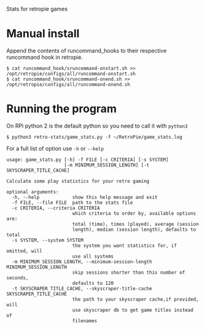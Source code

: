 Stats for retropie games

# Manual install
Append the contents of runcommand_hooks to their respective runcommand hook in retropie.
```
$ cat runcommand_hook/sruncommand-onstart.sh >> /opt/retropie/configs/all/runcommand-onstart.sh
$ cat runcommand_hook/sruncommand-onend.sh >> /opt/retropie/configs/all/runcommand-onend.sh
```

# Running the program
On RPi python 2 is the default python so you need to call it with `python3`
```
$ python3 retro-stats/game_stats.py -f ~/RetroPie/game_stats.log
```

For a full list of option use `-h` or `--help`
```
usage: game_stats.py [-h] -f FILE [-c CRITERIA] [-s SYSTEM]
                     [-m MINIMUM_SESSION_LENGTH] [-t SKYSCRAPER_TITLE_CACHE]

Calculate some play statistics for your retro gaming

optional arguments:
  -h, --help            show this help message and exit
  -f FILE, --file FILE  path to the stats file
  -c CRITERIA, --criteria CRITERIA
                        which criteria to order by, available options are:
                        total (time), times (played), average (session
                        length), median (session length), defaults to total
  -s SYSTEM, --system SYSTEM
                        the system you want statistics for, if omitted, will
                        use all systems
  -m MINIMUM_SESSION_LENGTH, --minimum-session-length MINIMUM_SESSION_LENGTH
                        skip sessions shorter than this number of seconds,
                        defaults to 120
  -t SKYSCRAPER_TITLE_CACHE, --skyscraper-title-cache SKYSCRAPER_TITLE_CACHE
                        the path to your skyscraper cache,if provided, will
                        use skyscraper db to get game titles instead of
                        filenames
```
